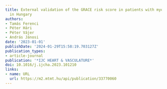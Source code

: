 ```yaml
---
title: External validation of the GRACE risk score in patients with myocardial infarction
  in Hungary
authors:
- Tamás Ferenci
- Péter Hári
- Péter Vájer
- András Jánosi
date: '2023-01-01'
publishDate: '2024-01-29T15:58:19.703127Z'
publication_types:
- article-journal
publication: '*IJC HEART & VASCULATURE*'
doi: 10.1016/j.ijcha.2023.101210
links:
- name: URL
  url: https://m2.mtmt.hu/api/publication/33770060
---
```

